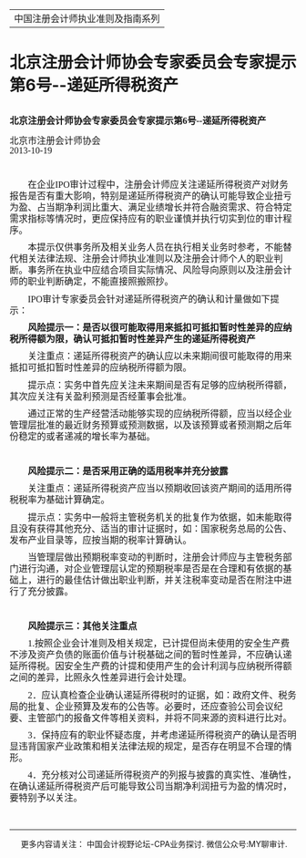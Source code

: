 ﻿<!DOCTYPE HTML PUBLIC "-//W3C//DTD HTML 4.0 Transitional//EN">
<HTML xmlns:o = "urn:schemas-microsoft-com:office:office"><HEAD><TITLE>北京注册会计师协会专家委员会专家提示第6号--递延所得税资产</TITLE>
<META content="text/html; charset=gb2312" http-equiv=Content-Type>
<META name=GENERATOR content="MSHTML 11.00.10570.1001"><LINK rel=stylesheet 
href="_template.css"></HEAD>
<BODY>
<DIV id=nsbanner>
<DIV id=bannerrow1>
<TABLE class=bannerparthead>
  <TBODY>
  <TR id=hdr>
    <TD class=runninghead noWrap>中国注册会计师执业准则及指南系列</TD></TR></TBODY></TABLE></DIV>
<DIV id=titlerow>
<H1 class=dtH1>北京注册会计师协会专家委员会专家提示第6号--递延所得税资产</H1></DIV></DIV>
<DIV id=nstext><BR>
<P class=MsoNormal style="MARGIN: 0cm 0cm 0pt; LINE-HEIGHT: 125%"><FONT 
size=3><B style="mso-bidi-font-weight: normal"><SPAN 
style="FONT-FAMILY: 宋体; mso-ascii-font-family: Calibri; mso-hansi-font-family: Calibri">北京注册会计师协会专家委员会专家提示第</SPAN><SPAN 
lang=EN-US><FONT face=Calibri>6</FONT></SPAN></B><B 
style="mso-bidi-font-weight: normal"><SPAN 
style="FONT-FAMILY: 宋体; mso-ascii-font-family: Calibri; mso-hansi-font-family: Calibri">号</SPAN><SPAN 
lang=EN-US><FONT face=Calibri>--</FONT></SPAN></B><B 
style="mso-bidi-font-weight: normal"><SPAN 
style="FONT-FAMILY: 宋体; mso-ascii-font-family: Calibri; mso-hansi-font-family: Calibri">递延所得税资产</SPAN><FONT 
face=Calibri> </FONT></B><SPAN lang=EN-US><o:p></o:p></SPAN></FONT></P>
<P class=MsoNormal style="MARGIN: 0cm 0cm 0pt; LINE-HEIGHT: 125%"><FONT 
size=3><SPAN 
style="FONT-FAMILY: 宋体; mso-ascii-font-family: Calibri; mso-hansi-font-family: Calibri"></SPAN></FONT>&nbsp;</P>
<P class=MsoNormal style="MARGIN: 0cm 0cm 0pt; LINE-HEIGHT: 125%"><FONT 
size=3><SPAN 
style="FONT-FAMILY: 宋体; mso-ascii-font-family: Calibri; mso-hansi-font-family: Calibri">北京市注册会计师协会</SPAN><SPAN 
lang=EN-US><FONT face=Calibri><SPAN style="mso-spacerun: yes">&nbsp; 
</SPAN><o:p></o:p></FONT></SPAN></FONT></P>
<P class=MsoNormal style="MARGIN: 0cm 0cm 0pt; LINE-HEIGHT: 125%"><FONT 
size=3><SPAN lang=EN-US><FONT face=Calibri>2013-10-19 
<o:p></o:p></FONT></SPAN></FONT></P>
<P class=MsoNormal 
style="MARGIN: 7.8pt 0cm 0pt; LINE-HEIGHT: 125%; TEXT-INDENT: 24pt; mso-para-margin-top: .5gd; mso-char-indent-count: 2.0"><SPAN 
lang=EN-US 
style="FONT-SIZE: 12pt; FONT-FAMILY: 仿宋_GB2312; LINE-HEIGHT: 125%"><o:p><FONT 
face=Calibri>&nbsp;</FONT></o:p></SPAN></P>
<P class=MsoNormal 
style="MARGIN: 7.8pt 0cm 0pt; LINE-HEIGHT: 125%; TEXT-INDENT: 24pt; mso-para-margin-top: .5gd; mso-char-indent-count: 2.0"><SPAN 
style="FONT-SIZE: 12pt; FONT-FAMILY: 仿宋_GB2312; LINE-HEIGHT: 125%"><FONT 
face=Calibri>在企业<SPAN 
lang=EN-US>IPO</SPAN>审计过程中，注册会计师应关注递延所得税资产对财务报告是否有重大影响，特别是递延所得税资产的确认可能导致企业扭亏为盈、占当期净利润比重大、满足业绩增长并符合融资需求、符合特定需求指标等情况时，更应保持应有的职业谨慎并执行切实到位的审计程序。<SPAN 
lang=EN-US><o:p></o:p></SPAN></FONT></SPAN></P>
<P class=MsoNormal 
style="MARGIN: 7.8pt 0cm 0pt; LINE-HEIGHT: 125%; TEXT-INDENT: 24pt; mso-para-margin-top: .5gd; mso-char-indent-count: 2.0"><SPAN 
style="FONT-SIZE: 12pt; FONT-FAMILY: 仿宋_GB2312; LINE-HEIGHT: 125%"><FONT 
face=Calibri>本提示仅供事务所及相关业务人员在执行相关业务时参考，不能替代相关法律法规、注册会计师执业准则以及注册会计师个人的职业判断。事务所在执业中应结合项目实际情况、风险导向原则以及注册会计师的职业判断确定，不能直接照搬照抄。<SPAN 
lang=EN-US><o:p></o:p></SPAN></FONT></SPAN></P>
<P class=MsoNormal 
style="MARGIN: 7.8pt 0cm 0pt; LINE-HEIGHT: 125%; TEXT-INDENT: 24pt; mso-para-margin-top: .5gd; mso-char-indent-count: 2.0"><FONT 
face=Calibri><SPAN lang=EN-US 
style="FONT-SIZE: 12pt; FONT-FAMILY: 仿宋_GB2312; LINE-HEIGHT: 125%">IPO</SPAN><SPAN 
style="FONT-SIZE: 12pt; FONT-FAMILY: 仿宋_GB2312; LINE-HEIGHT: 125%">审计专家委员会针对递延所得税资产的确认和计量做如下提示：<SPAN 
lang=EN-US><o:p></o:p></SPAN></SPAN></FONT></P>
<P class=MsoNormal 
style="MARGIN: 7.8pt 0cm 0pt; LINE-HEIGHT: 125%; TEXT-INDENT: 24pt; mso-para-margin-top: .5gd; mso-char-indent-count: 2.0"><B 
style="mso-bidi-font-weight: normal"><SPAN 
style="FONT-SIZE: 12pt; FONT-FAMILY: 仿宋_GB2312; LINE-HEIGHT: 125%"><FONT 
face=Calibri>风险提示一：是否以很可能取得用来抵扣可抵扣暂时性差异的应纳税所得额为限，确认可抵扣暂时性差异产生的递延所得税资产<SPAN 
lang=EN-US><o:p></o:p></SPAN></FONT></SPAN></B></P>
<P class=MsoNormal 
style="MARGIN: 7.8pt 0cm 0pt; LINE-HEIGHT: 125%; TEXT-INDENT: 24pt; mso-para-margin-top: .5gd; mso-char-indent-count: 2.0"><SPAN 
style="FONT-SIZE: 12pt; FONT-FAMILY: 仿宋_GB2312; LINE-HEIGHT: 125%"><FONT 
face=Calibri>关注重点：递延所得税资产的确认应以未来期间很可能取得的用来抵扣可抵扣暂时性差异的应纳税所得额为限。<SPAN 
lang=EN-US><o:p></o:p></SPAN></FONT></SPAN></P>
<P class=MsoNormal 
style="MARGIN: 7.8pt 0cm 0pt; LINE-HEIGHT: 125%; TEXT-INDENT: 24pt; mso-para-margin-top: .5gd; mso-char-indent-count: 2.0"><SPAN 
style="FONT-SIZE: 12pt; FONT-FAMILY: 仿宋_GB2312; LINE-HEIGHT: 125%"><FONT 
face=Calibri>提示点：实务中首先应关注未来期间是否有足够的应纳税所得额，其次应关注有关盈利预测是否经董事会批准。<SPAN 
lang=EN-US><o:p></o:p></SPAN></FONT></SPAN></P>
<P class=MsoNormal 
style="MARGIN: 7.8pt 0cm 0pt; LINE-HEIGHT: 125%; TEXT-INDENT: 24pt; mso-para-margin-top: .5gd; mso-char-indent-count: 2.0"><SPAN 
style="FONT-SIZE: 12pt; FONT-FAMILY: 仿宋_GB2312; LINE-HEIGHT: 125%"><FONT 
face=Calibri>通过正常的生产经营活动能够实现的应纳税所得额，应当以经企业管理层批准的最近财务预算或预测数据，以及该预算或者预测期之后年份稳定的或者递减的增长率为基础。<SPAN 
lang=EN-US><o:p></o:p></SPAN></FONT></SPAN></P>
<P class=MsoNormal 
style="MARGIN: 7.8pt 0cm 0pt; LINE-HEIGHT: 125%; TEXT-INDENT: 24pt; mso-para-margin-top: .5gd; mso-char-indent-count: 2.0"><SPAN 
lang=EN-US 
style="FONT-SIZE: 12pt; FONT-FAMILY: 仿宋_GB2312; LINE-HEIGHT: 125%"><o:p><FONT 
face=Calibri>&nbsp;</FONT></o:p></SPAN></P>
<P class=MsoNormal 
style="MARGIN: 7.8pt 0cm 0pt; LINE-HEIGHT: 125%; TEXT-INDENT: 24pt; mso-para-margin-top: .5gd; mso-char-indent-count: 2.0"><B 
style="mso-bidi-font-weight: normal"><SPAN 
style="FONT-SIZE: 12pt; FONT-FAMILY: 仿宋_GB2312; LINE-HEIGHT: 125%"><FONT 
face=Calibri>风险提示二：是否采用正确的适用税率并充分披露<SPAN 
lang=EN-US><o:p></o:p></SPAN></FONT></SPAN></B></P>
<P class=MsoNormal 
style="MARGIN: 7.8pt 0cm 0pt; LINE-HEIGHT: 125%; TEXT-INDENT: 24pt; mso-para-margin-top: .5gd; mso-char-indent-count: 2.0"><SPAN 
style="FONT-SIZE: 12pt; FONT-FAMILY: 仿宋_GB2312; LINE-HEIGHT: 125%"><FONT 
face=Calibri>关注重点：递延所得税资产应当以预期收回该资产期间的适用所得税税率为基础计算确定。<SPAN 
lang=EN-US><o:p></o:p></SPAN></FONT></SPAN></P>
<P class=MsoNormal 
style="MARGIN: 7.8pt 0cm 0pt; LINE-HEIGHT: 125%; TEXT-INDENT: 24pt; mso-para-margin-top: .5gd; mso-char-indent-count: 2.0"><SPAN 
style="FONT-SIZE: 12pt; FONT-FAMILY: 仿宋_GB2312; LINE-HEIGHT: 125%"><FONT 
face=Calibri>提示点：实务中一般将主管税务机关的批复作为依据，如未能取得且没有获得其他充分、适当的审计证据时，如：国家税务总局的公告、发布产业目录等，应按当期的税率计算确认。<SPAN 
lang=EN-US><o:p></o:p></SPAN></FONT></SPAN></P>
<P class=MsoNormal 
style="MARGIN: 7.8pt 0cm 0pt; LINE-HEIGHT: 125%; TEXT-INDENT: 24pt; mso-para-margin-top: .5gd; mso-char-indent-count: 2.0"><SPAN 
style="FONT-SIZE: 12pt; FONT-FAMILY: 仿宋_GB2312; LINE-HEIGHT: 125%"><FONT 
face=Calibri>当管理层做出预期税率变动的判断时，注册会计师应与主管税务部门进行沟通，对企业管理层认定的预期税率是否是在合理和有依据的基础上，进行的最佳估计做出职业判断，并关注税率变动是否在附注中进行了充分披露。<SPAN 
lang=EN-US><o:p></o:p></SPAN></FONT></SPAN></P>
<P class=MsoNormal 
style="MARGIN: 7.8pt 0cm 0pt; LINE-HEIGHT: 125%; TEXT-INDENT: 24pt; mso-para-margin-top: .5gd; mso-char-indent-count: 2.0"><SPAN 
lang=EN-US 
style="FONT-SIZE: 12pt; FONT-FAMILY: 仿宋_GB2312; LINE-HEIGHT: 125%"><o:p><FONT 
face=Calibri>&nbsp;</FONT></o:p></SPAN></P>
<P class=MsoNormal 
style="MARGIN: 7.8pt 0cm 0pt; LINE-HEIGHT: 125%; TEXT-INDENT: 24pt; mso-para-margin-top: .5gd; mso-char-indent-count: 2.0"><B 
style="mso-bidi-font-weight: normal"><SPAN 
style="FONT-SIZE: 12pt; FONT-FAMILY: 仿宋_GB2312; LINE-HEIGHT: 125%"><FONT 
face=Calibri>风险提示三：其他关注重点<SPAN 
lang=EN-US><o:p></o:p></SPAN></FONT></SPAN></B></P>
<P class=MsoNormal 
style="MARGIN: 7.8pt 0cm 0pt; LINE-HEIGHT: 125%; TEXT-INDENT: 24pt; mso-para-margin-top: .5gd; mso-char-indent-count: 2.0"><FONT 
face=Calibri><SPAN lang=EN-US 
style="FONT-SIZE: 12pt; FONT-FAMILY: 仿宋_GB2312; LINE-HEIGHT: 125%">1.</SPAN><SPAN 
style="FONT-SIZE: 12pt; FONT-FAMILY: 仿宋_GB2312; LINE-HEIGHT: 125%">按照企业会计准则及相关规定，已计提但尚未使用的安全生产费不涉及资产负债的账面价值与计税基础之间的暂时性差异，不应确认递延所得税。因安全生产费的计提和使用产生的会计利润与应纳税所得额之间的差异，比照永久性差异进行会计处理。<SPAN 
lang=EN-US><o:p></o:p></SPAN></SPAN></FONT></P>
<P class=MsoNormal 
style="MARGIN: 7.8pt 0cm 0pt; LINE-HEIGHT: 125%; TEXT-INDENT: 24pt; mso-para-margin-top: .5gd; mso-char-indent-count: 2.0"><FONT 
face=Calibri><SPAN lang=EN-US 
style="FONT-SIZE: 12pt; FONT-FAMILY: 仿宋_GB2312; LINE-HEIGHT: 125%">2</SPAN><SPAN 
style="FONT-SIZE: 12pt; FONT-FAMILY: 仿宋_GB2312; LINE-HEIGHT: 125%">．应认真检查企业确认递延所得税时的证据，如：政府文件、税务局的批复、企业预算及发布的公告等。必要时，还应查验公司会议纪要、主管部门的报备文件等相关资料，并将不同来源的资料进行比对。<SPAN 
lang=EN-US><o:p></o:p></SPAN></SPAN></FONT></P>
<P class=MsoNormal 
style="MARGIN: 7.8pt 0cm 0pt; LINE-HEIGHT: 125%; TEXT-INDENT: 24pt; mso-para-margin-top: .5gd; mso-char-indent-count: 2.0"><FONT 
face=Calibri><SPAN lang=EN-US 
style="FONT-SIZE: 12pt; FONT-FAMILY: 仿宋_GB2312; LINE-HEIGHT: 125%">3</SPAN><SPAN 
style="FONT-SIZE: 12pt; FONT-FAMILY: 仿宋_GB2312; LINE-HEIGHT: 125%">．保持应有的职业怀疑态度，并考虑递延所得税资产的确认是否明显违背国家产业政策和相关法律法规的规定，是否存在明显不合理的情形。<SPAN 
lang=EN-US><o:p></o:p></SPAN></SPAN></FONT></P>
<P class=MsoNormal 
style="MARGIN: 7.8pt 0cm 0pt; LINE-HEIGHT: 125%; TEXT-INDENT: 24pt; mso-para-margin-top: .5gd; mso-char-indent-count: 2.0"><FONT 
face=Calibri><SPAN lang=EN-US 
style="FONT-SIZE: 12pt; FONT-FAMILY: 仿宋_GB2312; LINE-HEIGHT: 125%">4</SPAN><SPAN 
style="FONT-SIZE: 12pt; FONT-FAMILY: 仿宋_GB2312; LINE-HEIGHT: 125%">．充分核对公司递延所得税资产的列报与披露的真实性、准确性，在确认递延所得税资产后可能导致公司当期净利润扭亏为盈的情况时，要特别予以关注。<SPAN 
lang=EN-US><o:p></o:p></SPAN></SPAN></FONT></P>
<P class=MsoNormal 
style="MARGIN: 7.8pt 0cm 0pt; LINE-HEIGHT: 125%; TEXT-INDENT: 24pt; mso-para-margin-top: .5gd; mso-char-indent-count: 2.0"><SPAN 
lang=EN-US 
style="FONT-SIZE: 12pt; FONT-FAMILY: 仿宋_GB2312; LINE-HEIGHT: 125%"><o:p><FONT 
face=Calibri>&nbsp;</FONT></o:p></SPAN></P>
<P></P></DIV>
<DIV id=nstext>
<HR>
</DIV>
<DIV class=footer>
<P>&nbsp;&nbsp;&nbsp;&nbsp;&nbsp;更多内容请关注： 中国会计视野论坛-CPA业务探讨. 
微信公众号:MY聊审计.</P></DIV></BODY></HTML>
